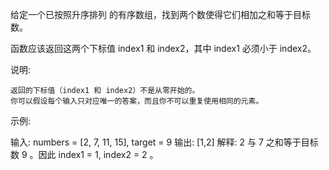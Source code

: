 给定一个已按照升序排列&nbsp;的有序数组，找到两个数使得它们相加之和等于目标数。

函数应该返回这两个下标值 index1 和 index2，其中 index1&nbsp;必须小于&nbsp;index2。

说明:


	返回的下标值（index1 和 index2）不是从零开始的。
	你可以假设每个输入只对应唯一的答案，而且你不可以重复使用相同的元素。


示例:

输入: numbers = [2, 7, 11, 15], target = 9
输出: [1,2]
解释: 2 与 7 之和等于目标数 9 。因此 index1 = 1, index2 = 2 。
